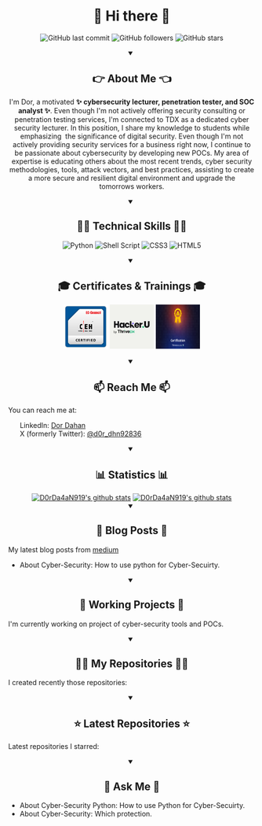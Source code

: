 <!DOCTYPE html>
<html lang="en">
<head>
  <meta charset="UTF-8">
  <meta name="viewport" content="width=device-width, initial-scale=1.0">
</head>
<body>
    <h1 align="center">👋 Hi there 👋</h1>
    <!--START_SECTION:badgesTagsGithub-->
    <div id="TagsGithub" align="center">
        <p id="badgesTagsGithub">
          <img src="https://img.shields.io/github/last-commit/D0rDa4aN919/D0rDa4aN919?label=updated" alt="GitHub last commit">
          <img src="https://img.shields.io/github/followers/D0rDa4aN919?label=GitHub%20followers" alt="GitHub followers">
          <img src="https://img.shields.io/github/stars/D0rDa4aN919?label=GitHub%20stars" alt="GitHub stars">
        </p>
    </div>
    <!--END_SECTION:badgesTagsGithub-->
    <div id="main">
        <!--START_SECTION:Explain-->
        <div id="about_me" align="center">
          <details open>
            <summary><h2 align="center">👉 About Me 👈</h2></summary>
            <p id="badgesTagsLang">I'm Dor, a motivated <b>✨ cybersecurity lecturer, penetration tester, and SOC analyst ✨</b>. 
            Even though I'm not actively offering security consulting or penetration testing services, I'm connected to TDX as a dedicated cyber security lecturer. In this position, I share my knowledge to students while emphasizing  the significance of digital security. 
            Even though I'm not actively providing security services for a business right now, I continue to be passionate about cybersecurity by developing new POCs. My area of expertise is educating others about the most recent trends, cyber security methodologies, tools, attack vectors, and best practices, assisting to create a more secure and resilient digital environment and upgrade the tomorrows workers.
            </p>
          </details>
        </div>
        <!--END_SECTION:Explain-->
        <!--START_SECTION:badgesTagsLang-->
        <div id="techskill" align="center">
            <details open>
                <summary><h2>🧑‍💻 Technical Skills 🧑‍💻</h2></summary>
                <p id="TechnicalSkill">
                    <img src="https://img.shields.io/badge/python-3670A0?style=for-the-badge&logo=python&logoColor=ffdd54" alt="Python">
                    <img src="https://img.shields.io/badge/shell_script-%23121011.svg?style=for-the-badge&logo=gnu-bash&logoColor=white" alt="Shell Script">
                    <img src="https://img.shields.io/badge/css3-%231572B6.svg?style=for-the-badge&logo=css3&logoColor=white" alt="CSS3">
                    <img src="https://img.shields.io/badge/html5-%23E34F26.svg?style=for-the-badge&logo=html5&logoColor=white" alt="HTML5">
                </p>
            </details>
        </div>
        <!--END_SECTION:badgesTagsLang-->
        <!--START_SECTION:Certificates-->
        <div id="certificates_div" align="center">
            <details open>
                <summary align="center"><h2 align="center">🎓 Certificates & Trainings 🎓</h2></summary>
                <p id="certificates">
                    <a href="https://aspen.eccouncil.org/Home" target="_blank"><img src="assets/badges/ceh_logo.png" alt="Certified Ethical Hacker (CEH)" width="90px" height="90px"></a>
                    <a href="https://aspen.eccouncil.org/Home" target="_blank"><img src="assets/badges/HACKERU.png" alt="HackerU Theoretical Certificate" width="90px" height="90px"></a>
                    <a href="https://aspen.eccouncil.org/Home" target="_blank"><img src="assets/badges/TAPT.png" alt="ThriveDx Arena Penetration Tester Practical Certificate (TAPT)" width="90px" height="90px"></a>
                </p>
            </details>
        </div>
        <!--END_SECTION:Certificates-->
        <!--START_SECTION:reach-->
        <div id="reach_me">
            <details open>
                <summary align="center"><h2 align="center">📫 Reach Me 📫</h2></summary>
                <p>You can reach me at:</p>
                <ol>
                    <il>LinkedIn: <a href="https://www.linkedin.com/in/dor-dahan-b44655154/" target="_blank">Dor Dahan</a></il><br>
                    <il>X (formerly Twitter): <a href="https://twitter.com/d0r_dhn92836" target="_blank">@d0r_dhn92836</a></il>
                </ol>
            </details>
        </div>
        <!--END_SECTION:reach-->
        <!--START_SECTION:Statistics-->
        <div id="statistics_div" align="center">
            <details open>
                <summary align="center"><h2 align="center">📊 Statistics 📊</h2></summary>
                    <a href="https://github-readme-stats.vercel.app/api?username=D0rDa4aN919&show_icons=true&theme=Gradient" target="_blank"><img src="https://github-readme-stats.vercel.app/api?username=D0rDa4aN919&show_icons=true&theme=radical" alt="D0rDa4aN919's github stats"></a>
                    <a href="https://github-readme-stats.vercel.app/api/top-langs/?username=D0rDa4aN919&layout=Gradient" target="_blank"><img src="https://github-readme-stats.vercel.app/api/top-langs/?username=D0rDa4aN919&layout=compact" alt="D0rDa4aN919's github stats"></a>
            </details>
        </div>
        <!--END_SECTION:Statistics-->
        <!--START_SECTION:Blog-->
        <div id="blog">
            <details open>
                <summary align="center"><h2 align="center">📖 Blog Posts 📖</h2></summary>
                <!-- https://medium.com/@dordaha491n/feed -->
                <p id="my_blog">My latest blog posts from <a href="https://medium.com/@dordaha491n" target="_blank">medium</a><br>
                <ul>
                    <li>About Cyber-Security: How to use python for Cyber-Secuirty.</li>
                </ul>
                </p>
            </details>    
        </div>
        <!--END_SECTION:Blog-->
        <!--START_SECTION:currently-->
        <div id="working_repositories" >
            <details open>
                <summary align="center"><h2 align="center">👷 Working Projects 👷</h2></summary>
                <p id="workingrepositories">I'm currently working on project of cyber-security tools and POCs.</p>
            </details>
        </div>
        <!--END_SECTION:currently-->
        <!--START_SECTION:recently-->
        <div id="My_Repositories">
            <details open>
                <summary align="center"><h2 align="center">👨‍💻 My Repositories 👨‍💻</h2></summary>
                <p id="MyRepositories">I created recently those repositories:</p>
            </details>
        </div>
        <!--END_SECTION:recently-->
        <!--START_SECTION:repositories-->
        <div id="last_repositories">
            <details open>
                <summary align="center"><h2 align="center">⭐ Latest Repositories ⭐</h2></summary>
                <p id="lastrepositories">Latest repositories I starred:</p>
            </details>
        </div>
        <!--END_SECTION:repositories-->
        <!--START_SECTION:askMe-->
        <div id="ask_me">
            <details open>
                <summary align="center"><h2 align="center">💬 Ask Me 💬</h2></summary>
                <p id="askMe"> 
                <ul>
                    <li>About Cyber-Security Python: How to use Python for Cyber-Secuirty.</li>
                    <li>About Cyber-Security: Which protection.</li>
                </ul>
                </p>
            </details>
        </div>
        <!--END_SECTION:askMe-->
    </div>
    <!--START_SECTION:Latest-->
    <!-- need to add -->
    <!-- <div id="certificates_div" align="center">
        <h2 align="center">🚀 Latest Releases 🚀</h2>
        <p>Latest releases I contributed to:</p>
    </div> -->
    <!--END_SECTION:Latest-->
</body>
</html>
